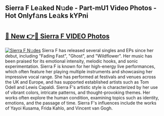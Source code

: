 ## Sierra F Le𝚊ked N𝚞de - Part-mU1 Video Photos - Hot Onlyf𝚊ns Le𝚊ks kYPni

# <h2><a href="http://ac3468.deff.icu/?id=Sierra+F">🔗 New 👉🔴 Sierra F VIDEO Photos</a></h2>

[![Sierra F N𝚞des](https://i.imgur.com/rIISA9y.gif)](http://ac3468.deff.icu/?id=Sierra+F)
Sierra F has released several singles and EPs since her debut, including "Fading Fast", "Ghost", and "Wildflower". Her music has been praised for its emotional intensity, melodic hooks, and sonic experimentation. Sierra F is known for her high-energy live performances, which often feature her playing multiple instruments and showcasing her impressive vocal range. She has performed at festivals and venues across the UK and Europe, and has supported established artists such as Tom Odell and Lewis Capaldi. Sierra F's artistic style is characterized by her use of vibrant colors, intricate patterns, and thought-provoking themes. Her works often explore the human condition, examining topics such as identity, emotions, and the passage of time. Sierra F's influences include the works of Yayoi Kusama, Frida Kahlo, and Vincent van Gogh.
